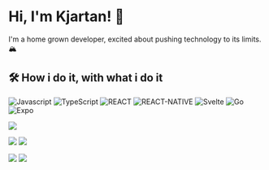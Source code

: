 
# Hi, I'm Kjartan! 👋
I'm a home grown developer, excited about pushing technology to its limits. 🏔️



## 🛠 How i do it, with what i do it
![Javascript](https://img.shields.io/badge/JavaScript-323330?style=for-the-badge&logo=javascript&logoColor=F7DF1E) ![TypeScript](https://img.shields.io/badge/TypeScript-007ACC?style=for-the-badge&logo=typescript&logoColor=white) ![REACT](https://img.shields.io/badge/React-20232A?style=for-the-badge&logo=react&logoColor=61DAFB) ![REACT-NATIVE](https://img.shields.io/badge/React_Native-20232A?style=for-the-badge&logo=react&logoColor=61DAFB) ![Svelte](https://img.shields.io/badge/Svelte-4A4A55?style=for-the-badge&logo=svelte&logoColor=FF3E00) ![Go](https://img.shields.io/badge/go-%2300ADD8.svg?style=for-the-badge&logo=go&logoColor=white) ![Expo](https://img.shields.io/badge/expo-1C1E24?style=for-the-badge&logo=expo&logoColor=#D04A37)


![](http://github-profile-summary-cards.vercel.app/api/cards/profile-details?username=kddige&theme=aura_dark)

![](http://github-profile-summary-cards.vercel.app/api/cards/repos-per-language?username=kddige&theme=aura_dark) ![](http://github-profile-summary-cards.vercel.app/api/cards/most-commit-language?username=kddige&theme=aura_dark)

![](http://github-profile-summary-cards.vercel.app/api/cards/stats?username=kddige&theme=aura_dark) ![](http://github-profile-summary-cards.vercel.app/api/cards/productive-time?username=kddige&theme=aura_dark&utcOffset=8)
